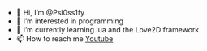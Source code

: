 - 👋 Hi, I’m @Psi0ss1fy
- 👀 I’m interested in programming
- 🌱 I’m currently learning lua and the Love2D framework
- 📫 How to reach me [Youtube](https://www.youtube.com/channel/UCZ6gnG-7B8fuH5mvLrP_gXA)
